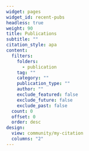 ```yaml
---
widget: pages
widget_id: recent-pubs
headless: true
weight: 90
title: Publications
subtitle: ""
citation_style: apa
content:
  filters:
    folders:
      - publication
    tag: ""
    category: ""
    publication_type: ""
    author: ""
    exclude_featured: false
    exclude_future: false
    exclude_past: false
  count: 0
  offset: 0
  order: desc
design:
  view: community/my-citation
  columns: "2"
---
```

